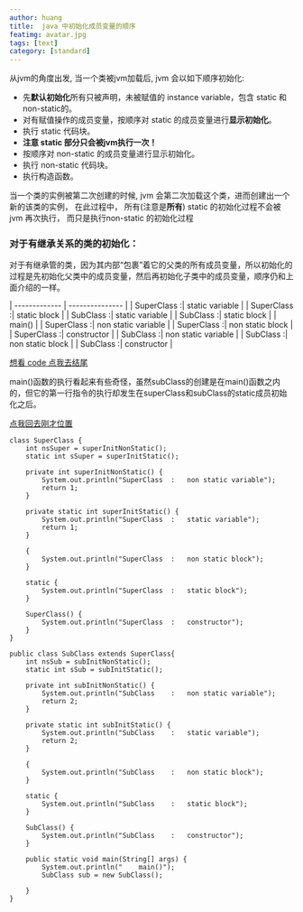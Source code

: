 ```yaml
---
author: huang
title:  java 中初始化成员变量的顺序
featimg: avatar.jpg
tags: [text]
category: [standard]
---
```


从jvm的角度出发, 当一个类被jvm加载后, jvm 会以如下顺序初始化:

* 先**默认初始化**所有只被声明，未被赋值的 instance variable，包含 static 和 non-static的。
* 对有赋值操作的成员变量，按顺序对 static 的成员变量进行**显示初始化**。
* 执行 static 代码块。
* **注意 static 部分只会被jvm执行一次！**
* 按顺序对 non-static 的成员变量进行显示初始化。
* 执行 non-static 代码块。
* 执行构造函数。

当一个类的实例被第二次创建的时候, jvm 会第二次加载这个类，进而创建出一个新的该类的实例， 在此过程中， 所有(注意是**所有**) static 的初始化过程不会被 jvm 再次执行， 而只是执行non-static 的初始化过程

### 对于有继承关系的类的初始化：
对于有继承管的类，因为其内部“包裹”着它的父类的所有成员变量，所以初始化的过程是先初始化父类中的成员变量，然后再初始化子类中的成员变量，顺序仍和上面介绍的一样。

| ------------- | --------------- | 
|   SuperClass	:|	static variable |
|   SuperClass	:|	static block    |
|   SubClass	:|	static variable |
|   SubClass	:|	static block    |
|   	main()  |
|   SuperClass	:|	non static variable |
|   SuperClass	:|	non static block    |
|   SuperClass	:|	constructor     |
|   SubClass	:|	non static variable |
|   SubClass	:|	non static block    |
|   SubClass	:|	constructor     |

[想看 code 点我去结尾](#jump)<span id="jumpBack"></span>

main()函数的执行看起来有些奇怪，虽然subClass的创建是在main()函数之内的，但它的第一行指令的执行却发生在superClass和subClass的static成员初始化之后。

<span id="jump"> [点我回去刚才位置](#jumpBack) </span>


	class SuperClass {
		int nsSuper = superInitNonStatic();
		static int sSuper = superInitStatic();
	
		private int superInitNonStatic() {
			System.out.println("SuperClass	:	non static variable");
			return 1;
		}
	
		private static int superInitStatic() {
			System.out.println("SuperClass	:	static variable");
			return 1;
		}
		
		{
			System.out.println("SuperClass	:	non static block");
		}
		
		static {
			System.out.println("SuperClass	:	static block");
		}
		
		SuperClass() {
			System.out.println("SuperClass	:	constructor");
		}
	}
	
	public class SubClass extends SuperClass{
		int nsSub = subInitNonStatic();
		static int sSub = subInitStatic();
	
		private int subInitNonStatic() {
			System.out.println("SubClass	:	non static variable");
			return 2;
		}
	
		private static int subInitStatic() {
			System.out.println("SubClass	:	static variable");
			return 2;
		}
		
		{
			System.out.println("SubClass	:	non static block");
		}
		
		static {
			System.out.println("SubClass	:	static block");
		}
		
		SubClass() {
			System.out.println("SubClass	:	constructor");
		}
		
		public static void main(String[] args) {
			System.out.println("	main()");
			SubClass sub = new SubClass();
	
		}
	}


